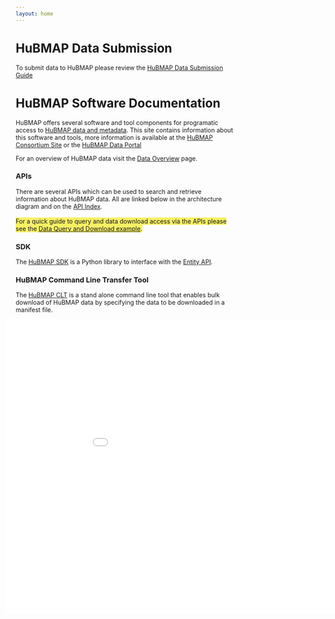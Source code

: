 ```yaml
---
layout: home
---
```

# HuBMAP Data Submission

To submit data to HuBMAP please review the [HuBMAP Data Submission Guide](/data-submission/)

# HuBMAP Software Documentation

HuBMAP offers several software and tool components for programatic access to [HuBMAP data and metadata](/metadata).  This site contains information about this software and tools, more information is available at the [HuBMAP Consortium Site](https://hubmapconsortium.org) or the [HuBMAP Data Portal](https://portal.hubmapconsortium.org)

For an overview of HuBMAP data visit the [Data Overview](/data-sankey/index.html) page.

### APIs
There are several APIs which can be used to search and retrieve information about HuBMAP data.  All are linked below in the architecture diagram and on the [API Index](/apis).
<br/><br/>
<span style="background-color:#f7f065;">For a quick guide to query and data download access via the APIs please see the [Data Query and Download example](/param-search/data-query-download-example.html).</span>

### SDK
The [HuBMAP SDK](/sdk/hubmapsdk.html) is a Python library to interface with the [Entity API](https://smart-api.info/ui/0065e419668f3336a40d1f5ab89c6ba3).

### HuBMAP Command Line Transfer Tool
The [HuBMAP CLT](/clt/index.html) is a stand alone command line tool that enables bulk download of HuBMAP data by specifying the data to be downloaded in a manifest file.

<h3 id="the-hubmap-microservice-architecture" style="margin-bottom: -30px;">The HuBMAP Microservice Architecture</h3>
<iframe src="/hubmap-services-arch.html" name="HuBMAP Services Architecture" width="1000" height="675" style="border:0px; margin-left: -23px;"></iframe>






